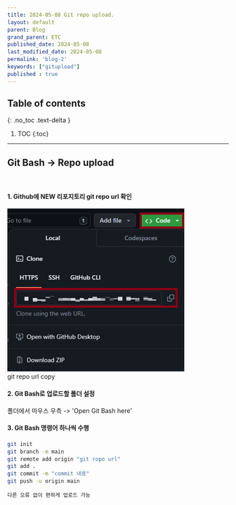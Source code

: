```yaml
---
title: 2024-05-08 Git repo upload.
layout: default
parent: Blog
grand_parent: ETC
published_date: 2024-05-08
last_modified_date: 2024-05-08
permalink: 'blog-2'
keywords: ["gitupload"]
published : true
---
```

## Table of contents
{: .no_toc .text-delta }

1. TOC
{:toc}
---
## Git Bash -> Repo upload
<br>

#### 1. Github에 NEW 리포지토리 git repo url 확인

![docs](/img/blog-2.1.png)<br>
git repo url copy<br>

#### 2. Git Bash로 업로드할 폴더 설정

폴더에서 마우스 우측 -> 'Open Git Bash here'<br>

#### 3. Git Bash 명령어 하나씩 수행
```bash
git init
git branch -m main
git remote add origin "git ropo url"
git add .
git commit -m "commit 내용"
git push -u origin main
```

`다른 오류 없이 편하게 업로드 가능`
